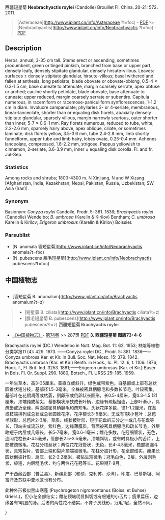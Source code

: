 西疆短星菊 **Neobrachyactis roylei** (Candolle) Brouillet Fl. China. 20-21: 572. 2011.

> [Asteraceae](http://www.iplant.cn/info/Asteraceae ?t=foc) - [PDF](http://iplant.cn/foc/pdf/Asteraceae.pdf)>>[Neobrachyactis](http://www.iplant.cn/info/Neobrachyactis ?t=foc) - [PDF](http://www.iplant.cn/foc/pdf/Neobrachyactis.pdf)

## Description

Herbs, annual, 3-35 cm tall. Stems erect or ascending, sometimes procumbent, green or tinged pinkish, branched from base or upper part, densely leafy, densely stipitate glandular, densely hirsute-villous. Leaves: surfaces ± densely stipitate glandular, hirsute-villous; basal withered and fallen at anthesis, long petiolate, blade obovate or obovate-oblong, 0.5-4 × 0.3-1.5 cm, base cuneate to attenuate, margin coarsely serrate, apex obtuse or arched; cauline shortly petiolate, blade obovate, base attenuate to cuneate; upper reduced, margin coarsely serrate or subentire. Capitula numerous, in racemiform or racemose-paniculiform synflorescences, 1-1.2 cm in diam. Involucre campanulate; phyllaries 3- or 4-seriate, membranous, linear-lanceolate, shorter than or equaling disk florets, abaxially densely stipitate glandular, sparsely villous, margin narrowly scarious, outer shorter than inner, 5-7 × 0.6-1 mm. Ray florets numerous, reduced to tube, white, 2.2-2.6 mm, sparsely hairy above, apex oblique, ciliate, or sometimes laminate; disk florets yellow, 3.5-3.6 mm, tube 2.4-2.8 mm, limb shortly funnelform, upper tube and limb hairy, lobes ovate, 0.25-0.4 mm. Achenes lanceolate, compressed, 1.8-2.2 mm, strigose. Pappus yellowish to cinnamon, 2-seriate, 3.6-3.9 mm, inner ± equaling disk corolla. Fl. and fr. Jul-Sep.

### Statistics
Among rocks and shrubs; 1800-4300 m. N Xinjiang, N and W Xizang [Afghanistan, India, Kazakhstan, Nepal, Pakistan, Russia, Uzbekistan; SW Asia (Iran)].

### Synonym
Basionym: *Conyza roylei* Candolle, Prodr. 5: 381. 1836; *Brachyactis roylei* (Candolle) Wendelbo; *B. umbrosa* (Karelin & Kirilov) Bentham; *C. umbrosa* Karelin & Kirilov; *Erigeron umbrosus* (Karelin & Kirilov) Boissier.

### Parsublist

* [N.  anomala  香短星菊](http://www.iplant.cn/info/Neobrachyactis anomala?t=foc)
* [N.  pubescens  腺毛短星菊](http://www.iplant.cn/info/Neobrachyactis pubescens?t=foc)

## 中国植物志
## 
* [香短星菊  B.  anomalum](http://www.iplant.cn/info/Brachyactis anomalum?t=z)
> * [短星菊  B.  ciliata](http://www.iplant.cn/info/Brachyactis ciliata?t=z)
> * [腺毛短星菊  B.  pubescens](http://www.iplant.cn/info/Brachyactis pubescens?t=z)
**西疆短星菊 Brachyactis roylei**

* [《中国植物志》](http://www.iplant.cn/frps)- [第74卷](http://www.iplant.cn/frps/vol/74) >> 287页 [PDF](http://www.iplant.cn/frps/pdf/74/287.PDF)
**3. 西疆短星菊 图版73: 4-6**

Brachyactis roylei (DC.) Wendelbo in Nutt. Mag. Bot. 11: 62. 1953; 林熔等植物分类学报11 (4): 429. 1973. ——Conyza roylei DC., Prodr. 5: 381. 1836——Conyza umbrosa Kar. et Kir. in Bull. Soc. Nat. Mosc. 15: 379. 1842. Brachyactis umbrosa (Kar. et Kir.) Benth. in Hook., Ic. Pl. 12: 6, t. 1106. 1876; Hook. f., Fl. Brit. Ind. 3253. 1881;——Erigeron umbrosus (Kar. et Kir.) Buser in Bois. Fl. Or. Suppl. 290. 1880, Botsch., Fl. URSS 25: 185. 1959.

一年生草本，高3-35厘米。茎直立或斜升，绿色或带紫色，自基部或上部有总状圆锥状短分枝，基部径1.5-3毫米，全株被密具柄腺毛和多数长节毛。叶较密集，基部叶在花期凋落或枯萎，倒卵形或倒卵状长圆形，长0.5-4厘米，宽0.3-1.5 (2) 厘米，顶端钝或稍尖，基部楔状渐狭成长叶柄，边缘有疏粗锯齿，上部叶渐小，具疏齿或近全缘，两面被密具柄腺毛和疏短毛。头状花序多数，径1-1.2厘米，在茎或枝端排列成总状或总状圆锥花序，花序梗长3-5毫米，无或有1狭小苞叶；总苞半球形，总苞片2-3层，草质，线状披针形，短于花盘的三分之一或几与花盘等长，顶端尖或流苏状，紫红色，边缘薄膜质，背面被密具柄腺毛和疏长节毛，外层略短于内层或几等长，长5-7毫米，宽0.6-1毫米；雌花多数，花冠细管状，无色，连同花柱长4-4.5毫米，管部长2.5-3.5毫米，顶端斜切，或有时具极小的舌片，上部被疏微毛，花柱分枝丝状；两性花花冠管状，无色，长4-4.5毫米，檐部狭漏斗状，具短裂片，管部上端和裂片顶端被微毛，花柱分披针形，花全部结实。瘦果长圆状倒披针形，扁压，长2-2.2毫米，被贴生短微毛；冠毛白色，2层，外层刚毛状，极短，内层糙毛状，约与两性花花冠等长。花果期7-9月。

产于西藏西部（普兰县）、新疆北部（和硕、克利苏、沙湾）。印度、巴基斯坦、阿富汗及苏联中亚地区也有分布。

此种外形极似黑山寒蓬 (Psychrogeton nigromontanus (Boiss. et Buhse) Griers.)，但小花全部结实；雌花顶端明显斜切或有极短的小舌片；瘦果扁压，边缘各有1明显的脉。后者的两性花不结实，不育子房线形，冠毛1层，全然不同。

}